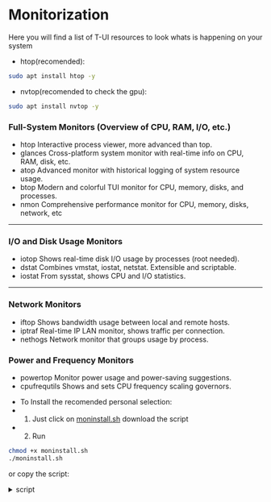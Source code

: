 # Monitorization

Here you will find a list of T-UI resources to look whats is happening on your system


* htop(recomended):

```bash
sudo apt install htop -y
```

* nvtop(recomended to check the gpu):

```bash
sudo apt install nvtop -y
```


### Full-System Monitors (Overview of CPU, RAM, I/O, etc.)

* htop	Interactive process viewer, more advanced than top.
* glances	Cross-platform system monitor with real-time info on CPU, RAM, disk, etc.
* atop	Advanced monitor with historical logging of system resource usage.
* btop	Modern and colorful TUI monitor for CPU, memory, disks, and processes.
* nmon	Comprehensive performance monitor for CPU, memory, disks, network, etc

---

### I/O and Disk Usage Monitors

* iotop	Shows real-time disk I/O usage by processes (root needed).
* dstat	Combines vmstat, iostat, netstat. Extensible and scriptable.
* iostat	From sysstat, shows CPU and I/O statistics.

---

### Network Monitors

* iftop	Shows bandwidth usage between local and remote hosts.
* iptraf	Real-time IP LAN monitor, shows traffic per connection.
* nethogs	Network monitor that groups usage by process.


### Power and Frequency Monitors
* powertop	Monitor power usage and power-saving suggestions.
* cpufrequtils	Shows and sets CPU frequency scaling governors.

- To Install the recomended personal selection:
- 1. Just click on [moninstall.sh](./moninstall.sh) download the script
- 2. Run 
```bash
chmod +x moninstall.sh
./moninstall.sh
```
or copy the script:

<details>
<summary>script</summary>

```bash

#!/bin/bash

echo "Installing system monitors..."
sudo apt update

# Install all selected tools
sudo apt install -y btop iotop nethogs powertop nvtop gnome-terminal

echo "Installation complete."

# Launch each monitor in its own terminal window
echo "Launching monitors in separate terminals..."

gnome-terminal -- bash -c "echo 'Launching btop (system overview)...'; btop"
gnome-terminal -- bash -c "echo 'Launching iotop (disk I/O)...'; sudo iotop"
gnome-terminal -- bash -c "echo 'Launching nethogs (network usage)...'; sudo nethogs"
gnome-terminal -- bash -c "echo 'Launching powertop (power analysis)...'; sudo powertop"
gnome-terminal -- bash -c "echo 'Launching nvtop (GPU monitor)...'; nvtop"

echo "All monitors launched."


```

</details>